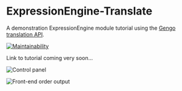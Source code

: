 # ExpressionEngine-Translate
A demonstration ExpressionEngine module tutorial using the [Gengo translation API](https://gengo.com/developers/).

[![Maintainability](https://api.codeclimate.com/v1/badges/fe9d721bdafa20ccf11c/maintainability)](https://codeclimate.com/github/garethtdavies/ExpressionEngine-Translate/maintainability)

Link to tutorial coming very soon...

![Control panel](https://garethtdavies-uploads.s3.amazonaws.com/All_orders___ExpressionEngine.jpg)

![Front-end order output](https://garethtdavies-uploads.s3.amazonaws.com/ee-translate-orders.jpg)
